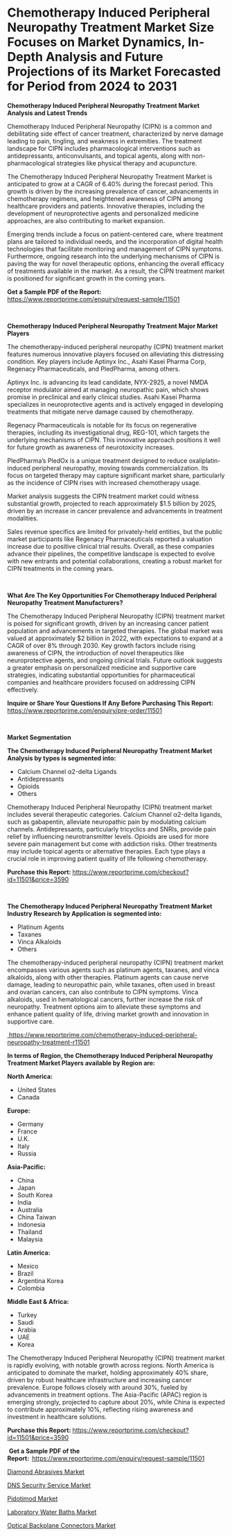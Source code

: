 <p><h1>Chemotherapy Induced Peripheral Neuropathy Treatment Market Size Focuses on Market Dynamics, In-Depth Analysis and Future Projections of its Market Forecasted for Period from 2024 to 2031</h1></p><p><strong>Chemotherapy Induced Peripheral Neuropathy Treatment Market Analysis and Latest Trends</strong></p>
<p><p>Chemotherapy Induced Peripheral Neuropathy (CIPN) is a common and debilitating side effect of cancer treatment, characterized by nerve damage leading to pain, tingling, and weakness in extremities. The treatment landscape for CIPN includes pharmacological interventions such as antidepressants, anticonvulsants, and topical agents, along with non-pharmacological strategies like physical therapy and acupuncture.</p><p>The Chemotherapy Induced Peripheral Neuropathy Treatment Market is anticipated to grow at a CAGR of 6.40% during the forecast period. This growth is driven by the increasing prevalence of cancer, advancements in chemotherapy regimens, and heightened awareness of CIPN among healthcare providers and patients. Innovative therapies, including the development of neuroprotective agents and personalized medicine approaches, are also contributing to market expansion.</p><p>Emerging trends include a focus on patient-centered care, where treatment plans are tailored to individual needs, and the incorporation of digital health technologies that facilitate monitoring and management of CIPN symptoms. Furthermore, ongoing research into the underlying mechanisms of CIPN is paving the way for novel therapeutic options, enhancing the overall efficacy of treatments available in the market. As a result, the CIPN treatment market is positioned for significant growth in the coming years.</p></p>
<p><strong>Get a Sample PDF of the Report:&nbsp;</strong> <a href="https://www.reportprime.com/enquiry/request-sample/11501?utm_campaign=1834&utm_medium=2&utm_source=Github&utm_content=ia&utm_term=02122024&utm_id=chemotherapy-induced-peripheral-neuropathy-treatment">https://www.reportprime.com/enquiry/request-sample/11501</a></p>
<p>&nbsp;</p>
<p><strong>Chemotherapy Induced Peripheral Neuropathy Treatment Major Market Players</strong></p>
<p><p>The chemotherapy-induced peripheral neuropathy (CIPN) treatment market features numerous innovative players focused on alleviating this distressing condition. Key players include Aptinyx Inc., Asahi Kasei Pharma Corp, Regenacy Pharmaceuticals, and PledPharma, among others. </p><p>Aptinyx Inc. is advancing its lead candidate, NYX-2925, a novel NMDA receptor modulator aimed at managing neuropathic pain, which shows promise in preclinical and early clinical studies. Asahi Kasei Pharma specializes in neuroprotective agents and is actively engaged in developing treatments that mitigate nerve damage caused by chemotherapy.</p><p>Regenacy Pharmaceuticals is notable for its focus on regenerative therapies, including its investigational drug, REG-101, which targets the underlying mechanisms of CIPN. This innovative approach positions it well for future growth as awareness of neurotoxicity increases.</p><p>PledPharma’s PledOx is a unique treatment designed to reduce oxaliplatin-induced peripheral neuropathy, moving towards commercialization. Its focus on targeted therapy may capture significant market share, particularly as the incidence of CIPN rises with increased chemotherapy usage.</p><p>Market analysis suggests the CIPN treatment market could witness substantial growth, projected to reach approximately $1.5 billion by 2025, driven by an increase in cancer prevalence and advancements in treatment modalities. </p><p>Sales revenue specifics are limited for privately-held entities, but the public market participants like Regenacy Pharmaceuticals reported a valuation increase due to positive clinical trial results. Overall, as these companies advance their pipelines, the competitive landscape is expected to evolve with new entrants and potential collaborations, creating a robust market for CIPN treatments in the coming years.</p></p>
<p>&nbsp;</p>
<p><strong>What Are The Key Opportunities For Chemotherapy Induced Peripheral Neuropathy Treatment Manufacturers?</strong></p>
<p><p>The Chemotherapy Induced Peripheral Neuropathy (CIPN) treatment market is poised for significant growth, driven by an increasing cancer patient population and advancements in targeted therapies. The global market was valued at approximately $2 billion in 2022, with expectations to expand at a CAGR of over 8% through 2030. Key growth factors include rising awareness of CIPN, the introduction of novel therapeutics like neuroprotective agents, and ongoing clinical trials. Future outlook suggests a greater emphasis on personalized medicine and supportive care strategies, indicating substantial opportunities for pharmaceutical companies and healthcare providers focused on addressing CIPN effectively.</p></p>
<p><strong>Inquire or Share Your Questions If Any Before Purchasing This Report:</strong> <a href="https://www.reportprime.com/enquiry/pre-order/11501?utm_campaign=1834&utm_medium=2&utm_source=Github&utm_content=ia&utm_term=02122024&utm_id=chemotherapy-induced-peripheral-neuropathy-treatment">https://www.reportprime.com/enquiry/pre-order/11501</a></p>
<p>&nbsp;</p>
<p><strong>Market Segmentation</strong></p>
<p><strong>The Chemotherapy Induced Peripheral Neuropathy Treatment Market Analysis by types is segmented into:</strong></p>
<p><ul><li>Calcium Channel α2-delta Ligands</li><li>Antidepressants</li><li>Opioids</li><li>Others</li></ul></p>
<p><p>Chemotherapy Induced Peripheral Neuropathy (CIPN) treatment market includes several therapeutic categories. Calcium Channel α2-delta ligands, such as gabapentin, alleviate neuropathic pain by modulating calcium channels. Antidepressants, particularly tricyclics and SNRIs, provide pain relief by influencing neurotransmitter levels. Opioids are used for more severe pain management but come with addiction risks. Other treatments may include topical agents or alternative therapies. Each type plays a crucial role in improving patient quality of life following chemotherapy.</p></p>
<p><strong>Purchase this Report:&nbsp;</strong><a href="https://www.reportprime.com/checkout?id=11501&price=3590&utm_campaign=1834&utm_medium=2&utm_source=Github&utm_content=ia&utm_term=02122024&utm_id=chemotherapy-induced-peripheral-neuropathy-treatment">https://www.reportprime.com/checkout?id=11501&price=3590</a></p>
<p>&nbsp;</p>
<p><strong>The Chemotherapy Induced Peripheral Neuropathy Treatment Market Industry Research by Application is segmented into:</strong></p>
<p><ul><li>Platinum Agents</li><li>Taxanes</li><li>Vinca Alkaloids</li><li>Others</li></ul></p>
<p><p>The chemotherapy-induced peripheral neuropathy (CIPN) treatment market encompasses various agents such as platinum agents, taxanes, and vinca alkaloids, along with other therapies. Platinum agents can cause nerve damage, leading to neuropathic pain, while taxanes, often used in breast and ovarian cancers, can also contribute to CIPN symptoms. Vinca alkaloids, used in hematological cancers, further increase the risk of neuropathy. Treatment options aim to alleviate these symptoms and enhance patient quality of life, driving market growth and innovation in supportive care.</p></p>
<p><a href="https://www.reportprime.com/chemotherapy-induced-peripheral-neuropathy-treatment-r11501?utm_campaign=1834&utm_medium=2&utm_source=Github&utm_content=ia&utm_term=02122024&utm_id=chemotherapy-induced-peripheral-neuropathy-treatment">&nbsp;https://www.reportprime.com/chemotherapy-induced-peripheral-neuropathy-treatment-r11501</a></p>
<p><strong>In terms of Region, the Chemotherapy Induced Peripheral Neuropathy Treatment Market Players available by Region are:</strong></p>
<p>
    <p> <strong> North America: </strong>
        <ul>
            <li>United States</li>
            <li>Canada</li>
        </ul>
        </p> 
    <p> <strong> Europe: </strong>
        <ul>
            <li>Germany</li>
            <li>France</li>
            <li>U.K.</li>
            <li>Italy</li>
            <li>Russia</li>
        </ul>
        </p> 
    <p> <strong> Asia-Pacific: </strong>
        <ul>
            <li>China</li>
            <li>Japan</li>
            <li>South Korea</li>
            <li>India</li>
            <li>Australia</li>
            <li>China Taiwan</li>
            <li>Indonesia</li>
            <li>Thailand</li>
            <li>Malaysia</li>
        </ul>
        </p> 
    <p> <strong> Latin America: </strong>
        <ul>
            <li>Mexico</li>
            <li>Brazil</li>
            <li>Argentina Korea</li>
            <li>Colombia</li>
        </ul>
        </p> 
    <p> <strong> Middle East & Africa: </strong>
        <ul>
            <li>Turkey</li>
            <li>Saudi</li>
            <li>Arabia</li>
            <li>UAE</li>
            <li>Korea</li>
        </ul>
    </p>
    </p>
<p><p>The Chemotherapy Induced Peripheral Neuropathy (CIPN) treatment market is rapidly evolving, with notable growth across regions. North America is anticipated to dominate the market, holding approximately 40% share, driven by robust healthcare infrastructure and increasing cancer prevalence. Europe follows closely with around 30%, fueled by advancements in treatment options. The Asia-Pacific (APAC) region is emerging strongly, projected to capture about 20%, while China is expected to contribute approximately 10%, reflecting rising awareness and investment in healthcare solutions.</p></p>
<p><strong>Purchase this Report: </strong><a href="https://www.reportprime.com/checkout?id=11501&price=3590&utm_campaign=1834&utm_medium=2&utm_source=Github&utm_content=ia&utm_term=02122024&utm_id=chemotherapy-induced-peripheral-neuropathy-treatment">https://www.reportprime.com/checkout?id=11501&price=3590</a></p>
<p>&nbsp;<strong>Get a Sample PDF of the Report:&nbsp;&nbsp;</strong><a href="https://www.reportprime.com/enquiry/request-sample/11501?utm_campaign=1834&utm_medium=2&utm_source=Github&utm_content=ia&utm_term=02122024&utm_id=chemotherapy-induced-peripheral-neuropathy-treatment">https://www.reportprime.com/enquiry/request-sample/11501</a></p>
<p><strong></strong></p>
<p><p><a href="https://issuu.com/reportprime-2/docs/diamond-abrasives-market-size-2030.pptx?utm_campaign=1834&utm_medium=2&utm_source=Github&utm_content=ia&utm_term=02122024&utm_id=chemotherapy-induced-peripheral-neuropathy-treatment">Diamond Abrasives Market</a></p><p><a href="https://issuu.com/reportprime-2/docs/dns-security-service-market-size-2030.pptx?utm_campaign=1834&utm_medium=2&utm_source=Github&utm_content=ia&utm_term=02122024&utm_id=chemotherapy-induced-peripheral-neuropathy-treatment">DNS Security Service Market</a></p><p><a href="https://www.linkedin.com/pulse/pidotimod-market-size-share-research-report-2024-2031-key-hynze?utm_campaign=1834&utm_medium=2&utm_source=Github&utm_content=ia&utm_term=02122024&utm_id=chemotherapy-induced-peripheral-neuropathy-treatment">Pidotimod Market</a></p><p><a href="https://www.linkedin.com/pulse/comprehensive-market-analysis-laboratory-water-baths-projected-hrcbe?utm_campaign=1834&utm_medium=2&utm_source=Github&utm_content=ia&utm_term=02122024&utm_id=chemotherapy-induced-peripheral-neuropathy-treatment">Laboratory Water Baths Market</a></p><p><a href="https://www.linkedin.com/pulse/optical-backplane-connectors-market-size-cagr-147-current-9v1ae?utm_campaign=1834&utm_medium=2&utm_source=Github&utm_content=ia&utm_term=02122024&utm_id=chemotherapy-induced-peripheral-neuropathy-treatment">Optical Backplane Connectors Market</a></p></p>